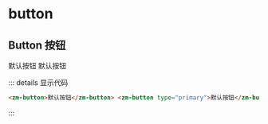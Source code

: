 # button

## Button 按钮

<zm-button>默认按钮</zm-button>
<zm-button type="primary">默认按钮</zm-button>

::: details 显示代码

```html
<zm-button>默认按钮</zm-button> <zm-button type="primary">默认按钮</zm-button>
```

:::


